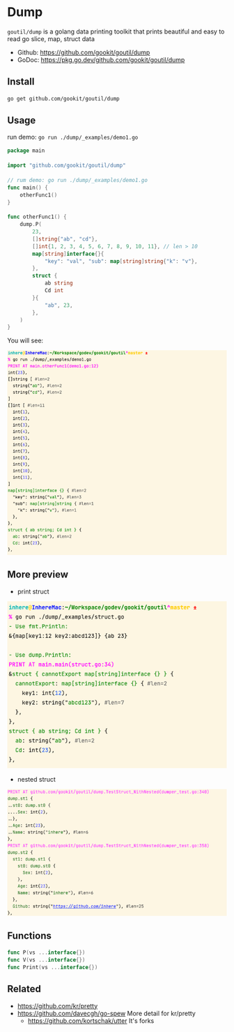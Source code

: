 # Dump

`goutil/dump` is a golang data printing toolkit that prints beautiful and easy to read go slice, map, struct data

- Github: https://github.com/gookit/goutil/dump
- GoDoc: https://pkg.go.dev/github.com/gookit/goutil/dump

## Install

```bash
go get github.com/gookit/goutil/dump
```

## Usage

run demo: `go run ./dump/_examples/demo1.go`

```go
package main

import "github.com/gookit/goutil/dump"

// rum demo: go run ./dump/_examples/demo1.go
func main() {
	otherFunc1()
}

func otherFunc1() {
	dump.P(
		23,
		[]string{"ab", "cd"},
		[]int{1, 2, 3, 4, 5, 6, 7, 8, 9, 10, 11}, // len > 10
		map[string]interface{}{
			"key": "val", "sub": map[string]string{"k": "v"},
		},
		struct {
			ab string
			Cd int
		}{
			"ab", 23,
		},
	)
}
```

You will see:

![](_examples/preview-demo1.png)

## More preview

- print struct

![](_examples/struct.png)

- nested struct

![](_examples/preview-nested-struct.png)

## Functions

```go
func P(vs ...interface{})
func V(vs ...interface{})
func Print(vs ...interface{})
```

## Related

- https://github.com/kr/pretty
- https://github.com/davecgh/go-spew More detail for kr/pretty
  - https://github.com/kortschak/utter It's forks